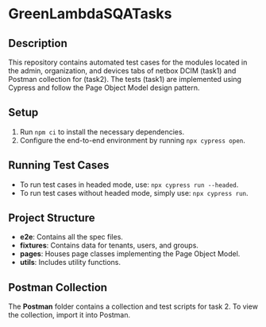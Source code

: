 # GreenLambdaSQATasks

## Description

This repository contains automated test cases for the modules located in the admin, organization, and devices tabs of netbox DCIM (task1) and Postman collection for (task2). The tests (task1) are implemented using Cypress and follow the Page Object Model design pattern. 

## Setup

1. Run `npm ci` to install the necessary dependencies.
2. Configure the end-to-end environment by running `npx cypress open`.

## Running Test Cases

- To run test cases in headed mode, use: `npx cypress run --headed`.
- To run test cases without headed mode, simply use: `npx cypress run`.

## Project Structure

- **e2e**: Contains all the spec files.
- **fixtures**: Contains data for tenants, users, and groups.
- **pages**: Houses page classes implementing the Page Object Model.
- **utils**: Includes utility functions.

## Postman Collection

The **Postman** folder contains a collection and test scripts for task 2. To view the collection, import it into Postman.
